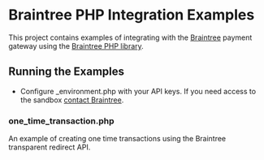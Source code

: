 # Braintree PHP Integration Examples

This project contains examples of integrating with the [Braintree](http://www.braintreepaymentsolutions.com)
payment gateway using the [Braintree PHP library](http://www.braintreepaymentsolutions.com/gateway/php).

## Running the Examples

* Configure \_environment.php with your API keys.
  If you need access to the sandbox [contact Braintree](http://bit.ly/contact-braintree).

### one\_time\_transaction.php

An example of creating one time transactions using the Braintree transparent redirect API.

